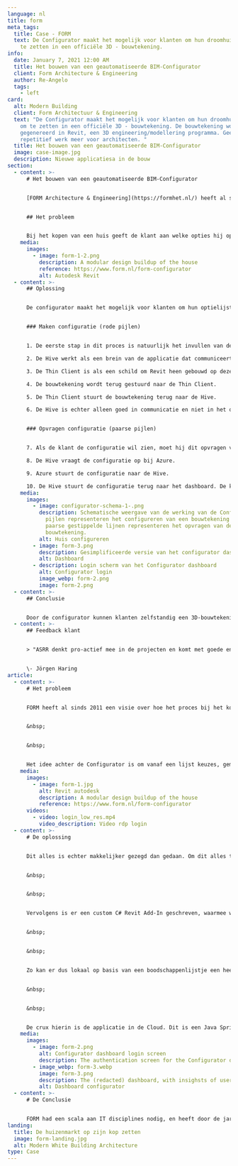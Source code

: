 ```yaml
---
language: nl
title: form
meta_tags:
  title: Case - FORM
  text: De Configurator maakt het mogelijk voor klanten om hun droomhuis direct om
    te zetten in een officiële 3D - bouwtekening.
info:
  date: January 7, 2021 12:00 AM
  title: Het bouwen van een geautomatiseerde BIM-Configurator
  client: Form Architecture & Engineering
  author: Re-Angelo
  tags:
    - left
card:
  alt: Modern Building
  client: Form Architectuur & Engineering
  text: "De Configurator maakt het mogelijk voor klanten om hun droomhuis direct
    om te zetten in een officiële 3D - bouwtekening. De bouwtekening wordt
    gegenereerd in Revit, een 3D engineering/modellering programma. Geen onnodig
    repetitief werk meer voor architecten. "
  title: Het bouwen van een geautomatiseerde BIM-Configurator
  image: case-image.jpg
  description: Nieuwe applicatiesa in de bouw
section:
  - content: >-
      # Het bouwen van een geautomatiseerde BIM-Configurator


      [FORM Architecture & Engineering](https://formhet.nl/) heeft al sinds 2011 een visie over het automatiseren van het ontwerpproces van nieuwbouwhuizen. In 2018 zijn we met deze visie aan de slag gegaan en zijn we begonnen met het realiseren van de Configurator. De configurator maakt het mogelijk voor consumenten om zelf hun droomhuis te ontwerpen. Meer informatie over de laatste versie van de Configurator is te vinden onderaan de pagina. Voor een demo klik hier.


      ## Het probleem


      Bij het kopen van een huis geeft de klant aan welke opties hij op zijn huis wil, zoals een dakkapel of een uitbouw. De architect moet voor elke klant handmatig een apart ontwerp maken, gebaseerd op de aangegeven opties. Dit proces is onnodig tijdrovend en repetitief, vooral als huizen in grote getallen worden gebouwd.
    media:
      images:
        - image: form-1-2.png
          description: A modular design buildup of the house
          reference: https://www.form.nl/form-configurator
          alt: Autodesk Revit
  - content: >-
      ## Oplossing


      De configurator maakt het mogelijk voor klanten om hun optielijst (die normaal gesproken door de architect werd uitgetekend) direct om te zetten in een officiële 3D - bouwtekening. De bouwtekening wordt gegenereerd in Revit, een 3D engineering/modellering programma. Hieronder een uitleg en een schematische weergave van hoe wij dit hebben gerealiseerd. Het proces is opgedeeld in twee onderdelen: Het maken van de configuratie en het opvragen van de configuratie.


      ### Maken configuratie (rode pijlen)


      1. De eerste stap in dit proces is natuurlijk het invullen van de optielijst. Dit kan op een door ons ontwikkelde webapplicatie, ook wel het **dashboard** genoemd. Als de klant tevreden is met zijn keuzes, dan stuurt het dashboard de keuzes door naar de **Hive**.

      2. De Hive werkt als een brein van de applicatie dat communiceert met alle onderdelen. De Hive moet er voor zorgen dat alle keuzes van de klant goed worden gecommuniceerd naar **Revit**, het programma dat de keuzes gaat omzetten in een 3D-bouwtekening. Alleen kunnen de Hive en Revit niet zo goed met elkaar samenwerken, wat directe communicatie moeilijk maakt. De Hive en Revit hebben een bemiddelaar nodig die er voor zorgt dat zij zonder problemen met elkaar kunnen communiceren. Die bemiddelaar is de **Thin Client**. De Hive stuurt de keuzes naar de Thin Client.

      3. De Thin Client is als een schild om Revit heen gebouwd op dezelfde **Windows PC**. Zo kan de Thin Client naast bemiddelen ook Revit ondersteunen. De Thin Client stuurt de keuzes door naar Revit, die er een 3D-bouwtekening van maakt voor de klant.

      4. De bouwtekening wordt terug gestuurd naar de Thin Client. 

      5. De Thin Client stuurt de bouwtekening terug naar de Hive.

      6. De Hive is echter alleen goed in communicatie en niet in het opslaan van bestanden, dus het brein stuurt de configuratie door naar de cloud op **Azure**. Azure slaat de configuratie van de klant veilig op.


      ### Opvragen configuratie (paarse pijlen)


      7. Als de klant de configuratie wil zien, moet hij dit opvragen via het dashboard. Het dashboard vraagt aan de Hive of hij de configuratie mag zien, want het brein gaat over communicatie.

      8. De Hive vraagt de configuratie op bij Azure. 

      9. Azure stuurt de configuratie naar de Hive.

      10. De Hive stuurt de configuratie terug naar het dashboard. De klant heeft nu een 3D-bouwtekening van zijn toekomstige woning die hij met een klik op de knop kan downloaden.
    media:
      images:
        - image: configurator-schema-1-.png
          description: Schematische weergave van de werking van de Configurator. De rode
            pijlen representeren het configureren van een bouwtekening en de
            paarse gestippelde lijnen representeren het opvragen van de
            bouwtekening.
          alt: Huis configureren
        - image: form-3.png
          description: Gesimplificeerde versie van het configurator dashboard
          alt: Dashboard
        - description: Login scherm van het Configurator dashboard
          alt: Configurator login
          image_webp: form-2.png
          image: form-2.png
  - content: >-
      ## Conclusie


      Door de configurator kunnen klanten zelfstandig een 3D-bouwtekening van hun droomhuis laten genereren. Naast dat de klant nu de zelfstandigheid heeft om zijn eigen woning te ontwerpen, heeft de architect niet meer onnodig veel en repetitief werk. Er valt hier zeker te spreken van een win-win-situatie.
  - content: >-
      ## Feedback klant


      > "ASRR denkt pro-actief mee in de projecten en komt met goede en efficiënte oplossingen. Ze begeleiden het project vakkundig, zijn heel flexibel en kunnen snel schakelen indien nodig. Het is erg plezierig om met ze samen te werken!"


      \- Jörgen Haring
article:
  - content: >-
      # Het probleem


      FORM heeft al sinds 2011 een visie over hoe het proces bij het kopen van een nieuwbouwhuis zou kunnen worden geautomatiseerd. Hierbij is de basis het modulair en parametrisch opbouwen van de sub-componenten waar een huis uit bestaat. Dat klinkt misschien ingewikkeld, maar door het zo te structureren kan er een hoop geautomatiseerd worden. Met deze visie zijn we in 2018 begonnen met een groot nieuw project, de Configurator. Meer informatie over de laatste versie hiervan is te vinden onder dit nieuwsbericht.


      &nbsp;


      &nbsp;


      Het idee achter de Configurator is om vanaf een lijst keuzes, gemaakt door de consument, automatisch het huis in Revit (een 3D engineering/modelleringsprogramma) samen te stellen en daarmee een officiële bouwtekening te genereren. Dit bespaart de architecten een hoop (herhaald) werk, en zorgt ervoor dat er minder fouten gemaakt worden in het proces.
    media:
      images:
        - image: form-1.jpg
          alt: Revit autodesk
          description: A modular design buildup of the house
          reference: https://www.form.nl/form-configurator
      videos:
        - video: login_low_res.mp4
          video_description: Video rdp login
  - content: >-
      # De oplossing


      Dit alles is echter makkelijker gezegd dan gedaan. Om dit alles te laten werken is er een Custom Revit-Addin, een enterprise-grade back-end API, een complexe database en web-applicatie nodig, om maar een paar zaken te noemen. Er zijn complexe keuzebomen gemaakt om de keuze van de consument om te zetten in de business rules. Deze zijn nodig voor het samenstellen van de modellen voor een huis.


      &nbsp;


      &nbsp;


      Vervolgens is er een custom C# Revit Add-In geschreven, waarmee we de applicatie met code kunnen aansturen. Op basis van de keuzebomen wordt het juiste onderdeel in 3D op de juiste positie geplaatst. Als een huis eenmaal samengesteld is, kan deze met Revit worden weergegeven op een bouwtekening. Deze bouwtekening wordt met een zelfgebouwde PDF printer geëxporteerd, aangezien Revit deze niet ingebouwd heeft.


      &nbsp;


      &nbsp;


      Zo kan er dus lokaal op basis van een boodschappenlijstje een heel huis samengesteld worden. De bedoeling is echter dat de consument dit zelf kan opvragen, doormiddel van bijvoorbeeld een webapplicatie. Het grote probleem hierbij is dat Revit vrij instabiel kan zijn met grote of inefficiënte modellen. Daarom hebben we een programma geschreven dat als een soort schild fungeert om Revit heen. Het programma houdt Revit in leven, en zorgt ervoor dat er communicatie plaats kan vinden met de applicatie in de Cloud die aanvragen van buitenaf binnen krijgt.


      &nbsp;


      &nbsp;


      De crux hierin is de applicatie in de Cloud. Dit is een Java Spring boot applicatie, gehost op ons Kubernetes netwerk. Deze applicatie moet altijd beschikbaar zijn, en kan een enorme hoeveelheid aanvragen tegelijk aan. Vervolgens worden deze aanvragen opgeslagen in een database, met bijbehorend dashboard om in te zien wat de klanten gekozen hebben. De Cloud applicatie voert de aanvragen mondjesmaat aan de Revit worker, en zorgt ervoor dat de uploads veilig worden opgeslagen in Azure.
    media:
      images:
        - image: form-2.png
          alt: Configurator dashboard login screen
          description: The authentication screen for the Configurator dashboard
        - image_webp: form-3.webp
          image: form-3.png
          description: The (redacted) dashboard, with insighsts of user behavior.
          alt: Dashboard configurator
  - content: >-
      # De Conclusie


      FORM had een scala aan IT disciplines nodig, en heeft door de jaren heen dynamisch op afroepbasis een team van verschillende developers bij ons afgenomen om hun visie te realiseren.
landing:
  title: De huizenmarkt op zijn kop zetten
  image: form-landing.jpg
  alt: Modern White Building Architecture
type: Case
---
```

